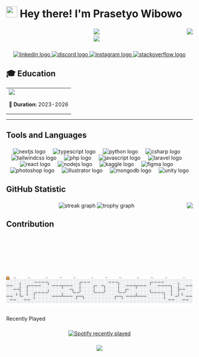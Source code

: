 # <img src="https://raw.githubusercontent.com/MartinHeinz/MartinHeinz/master/wave.gif" width="30px" height="30px" /> Hey there! I'm Prasetyo Wibowo

###

<img align="right" height="50g" src="https://media1.tenor.com/m/1EdlGzkwMLsAAAAC/evil-laugh-rub-hands.gif"  />

<div align="center">
  <img height="125" src="https://instagram.fjog3-1.fna.fbcdn.net/v/t51.2885-19/511518936_18207317866307811_276019702037792698_n.jpg?_nc_ht=instagram.fjog3-1.fna.fbcdn.net&_nc_cat=103&_nc_oc=Q6cZ2QF62zMsx8g8rsD8fTnOSp-on8wuTVaDYKApWNTJqs5f6ngNpTqpE0aQDU_nltdJxZY&_nc_ohc=dMok_8i3qg4Q7kNvwFntG33&_nc_gid=DbOm3gmnCDjjI4tCUbm5pQ&edm=ALGbJPMBAAAA&ccb=7-5&oh=00_AfNeHp1zQFbPQXWMGvVRh_gy6JGZF3PNYUBxvWaHbokWvg&oe=68629CD2&_nc_sid=7d3ac5"  />
</div>

<div align="center">
  <img src="https://readme-typing-svg.herokuapp.com/?lines=Full-Stack+Developer;Always+learning+new+things;Tech+Enthusiast;Problem+Solver&font=Fira%20Code&center=true&width=440&height=45&color=f75c7e&vCenter=true&size=22&pause=1000">
</div>

###

<div align="center">
  <a href="www.linkedin.com/in/prasetyo-wibowo-08453b333" target="_blank">
    <img src="https://img.shields.io/static/v1?message=LinkedIn&logo=linkedin&label=&color=0077B5&logoColor=white&labelColor=&style=for-the-badge" height="25" alt="linkedin logo"  />
  </a>
  <a href="https://discord.com/users/833326255666364446" target="_blank">
    <img src="https://img.shields.io/static/v1?message=Discord&logo=discord&label=&color=7289DA&logoColor=white&labelColor=&style=for-the-badge" height="25" alt="discord logo"  />
  </a>
  <a href="https://www.instagram.com/tyooowl/" target="_blank">
    <img src="https://img.shields.io/static/v1?message=Instagram&logo=instagram&label=&color=E4405F&logoColor=white&labelColor=&style=for-the-badge" height="25" alt="instagram logo"  />
  </a>
  <a href="https://stackoverflow.com/users/30895726/yoyoo" target="_blank">
    <img src="https://img.shields.io/static/v1?message=Stackoverflow&logo=stackoverflow&label=&color=FE7A16&logoColor=white&labelColor=&style=for-the-badge" height="25" alt="stackoverflow logo"  />
  </a>
</div>

###

## 🎓 Education

<table>
<tr>
<td>
<img src="https://img.shields.io/badge/🏫_SMK_Telkom_Purwokerto-Software Engineering/SE-blue?style=for-the-badge" />

📅 **Duration:** 2023-2026

</td>
</tr>
</table>

---

<h2 align="left">Tools and Languages</h2>

###

<div align="center">
  <img src="https://skillicons.dev/icons?i=nextjs" height="60" alt="nextjs logo"  />
  <img width="12" />
  <img src="https://skillicons.dev/icons?i=ts" height="60" alt="typescript logo"  />
  <img width="12" />
  <img src="https://skillicons.dev/icons?i=py" height="60" alt="python logo"  />
  <img width="12" />
  <img src="https://cdn.jsdelivr.net/gh/devicons/devicon/icons/csharp/csharp-original.svg" height="60" alt="csharp logo"  />
  <img width="12" />
  <img src="https://cdn.jsdelivr.net/gh/devicons/devicon/icons/tailwindcss/tailwindcss-original-wordmark.svg" height="60" alt="tailwindcss logo"  />
  <img width="12" />
  <img src="https://cdn.jsdelivr.net/gh/devicons/devicon/icons/php/php-original.svg" height="60" alt="php logo"  />
  <img width="12" />
  <img src="https://cdn.jsdelivr.net/gh/devicons/devicon/icons/javascript/javascript-original.svg" height="60" alt="javascript logo"  />
  <img width="12" />
  <img src="https://cdn.jsdelivr.net/gh/devicons/devicon/icons/laravel/laravel-original.svg" height="60" alt="laravel logo"  />
  <img width="12" />
  <img src="https://cdn.jsdelivr.net/gh/devicons/devicon/icons/react/react-original.svg" height="60" alt="react logo"  />
  <img width="12" />
  <img src="https://cdn.jsdelivr.net/gh/devicons/devicon/icons/nodejs/nodejs-original.svg" height="60" alt="nodejs logo"  />
  <img width="12" />
  <img src="https://cdn.jsdelivr.net/gh/devicons/devicon/icons/kaggle/kaggle-original.svg" height="60" alt="kaggle logo"  />
  <img width="12" />
  <img src="https://cdn.jsdelivr.net/gh/devicons/devicon/icons/figma/figma-original.svg" height="60" alt="figma logo"  />
  <img width="12" />
  <img src="https://cdn.jsdelivr.net/gh/devicons/devicon/icons/photoshop/photoshop-plain.svg" height="60" alt="photoshop logo"  />
  <img width="12" />
  <img src="https://cdn.jsdelivr.net/gh/devicons/devicon/icons/illustrator/illustrator-plain.svg" height="60" alt="illustrator logo"  />
  <img width="12" />
  <img src="https://cdn.jsdelivr.net/gh/devicons/devicon/icons/mongodb/mongodb-original.svg" height="60" alt="mongodb logo"  />
  <img width="12" />
  <img src="https://cdn.jsdelivr.net/gh/devicons/devicon/icons/unity/unity-original.svg" height="60" alt="unity logo"  />
</div>

###

<h2 align="left">GitHub Statistic</h2>

###

<img align="right" height="200" src="https://media1.tenor.com/m/1wJ787vEIDYAAAAd/michie-michie-jkt48.gif"  />

###

<div align="center">
  <img src="https://streak-stats.demolab.com?user=PrasetyoWibowoo&locale=en&mode=daily&theme=dracula&hide_border=false&border_radius=5&order=3" height="150" alt="streak graph"  />
  <img src="https://github-profile-trophy.vercel.app?username=PrasetyoWibowoo&theme=dracula&column=-1&row=1&margin-w=8&margin-h=8&no-bg=false&no-frame=false&order=4" height="150" alt="trophy graph"  />
</div>

###

<h2 align="left">Contribution</h2>

###

<picture>
  <source media="(prefers-color-scheme: dark)" srcset="https://raw.githubusercontent.com/PrasetyoWibowoo/PrasetyoWibowoo/output/pacman-contribution-graph-dark.svg">
  <source media="(prefers-color-scheme: light)" srcset="https://raw.githubusercontent.com/PrasetyoWibowoo/PrasetyoWibowoo/output/pacman-contribution-graph.svg">
  <img alt="pacman contribution graph" src="https://raw.githubusercontent.com/PrasetyoWibowoo/PrasetyoWibowoo/output/pacman-contribution-graph.svg">
</picture>

###

<p align="left">Recently Played</p>

###

<div align="center">
  <a href="https://open.spotify.com/user/Yoyoo">
    <img src="https://spotify-recently-played-readme.vercel.app/api?user=0xbqmwkj1e4ihym7kugk62840" alt="Spotify recently played"  />
  </a>
</div>

###

<p align="left"></p>

###

<div align="center">
  <img src="https://capsule-render.vercel.app/api?type=waving&height=100&color=gradient&section=footer&reversal=true" />
</div>